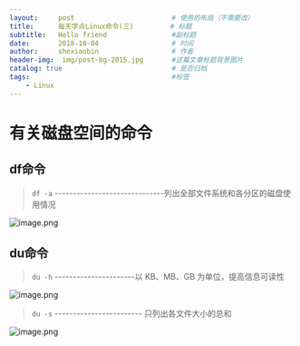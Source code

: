 ```yaml
---
layout:     post   				        # 使用的布局（不需要改）
title:      每天学点Linux命令(三) 		   # 标题 
subtitle:   Hello friend                #副标题
date:       2018-10-04 				    # 时间
author:     shexiaobin 				    # 作者
header-img:  img/post-bg-2015.jpg     	#这篇文章标题背景图片
catalog: true 						    # 是否归档
tags:								    #标签
    - Linux
---
```




# 有关磁盘空间的命令

## df命令

>`df -a` ------------------------------列出全部文件系统和各分区的磁盘使用情况

![image.png](https://upload-images.jianshu.io/upload_images/12269087-10d7f961d27742df.png?imageMogr2/auto-orient/strip%7CimageView2/2/w/1240)

## du命令

>`du -h` ----------------------以 KB、MB、GB 为单位，提高信息可读性

![image.png](https://upload-images.jianshu.io/upload_images/12269087-99d347f22048dac4.png?imageMogr2/auto-orient/strip%7CimageView2/2/w/1240)

>`du -s` ------------------------ 只列出各文件大小的总和

![image.png](https://upload-images.jianshu.io/upload_images/12269087-11e73cc1b00ab473.png?imageMogr2/auto-orient/strip%7CimageView2/2/w/1240)

